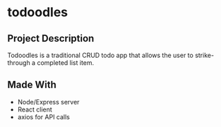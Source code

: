 # todoodles

## Project Description

Todoodles is a traditional CRUD todo app that allows the user to strike-through a completed list item.



## Made With
- Node/Express server
- React client
- axios for API calls
